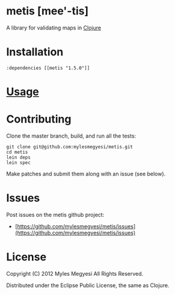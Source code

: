 # metis [mee'-tis]

A library for validating maps in [Clojure](http://clojure.org/)

# Installation

    :dependencies [[metis "1.5.0"]]  

# [Usage](https://github.com/mylesmegyesi/metis/wiki/)

# Contributing

Clone the master branch, build, and run all the tests: 

    git clone git@github.com:mylesmegyesi/metis.git 
    cd metis
    lein deps
    lein spec

Make patches and submit them along with an issue (see below).

# Issues

Post issues on the metis github project:

* [https://github.com/mylesmegyesi/metis/issues](https://github.com/mylesmegyesi/metis/issues)

# License 

Copyright (C) 2012 Myles Megyesi All Rights Reserved.

Distributed under the Eclipse Public License, the same as Clojure.
